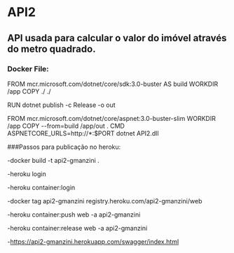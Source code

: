 # API2
## API usada para calcular o valor do imóvel através do metro quadrado.


### Docker File:

FROM mcr.microsoft.com/dotnet/core/sdk:3.0-buster AS build
WORKDIR /app
COPY ./ ./

RUN dotnet publish -c Release -o out

FROM mcr.microsoft.com/dotnet/core/aspnet:3.0-buster-slim
WORKDIR /app
COPY --from=build /app/out .
CMD ASPNETCORE_URLS=http://*:$PORT dotnet API2.dll



###Passos para publicação no heroku:

-docker build -t api2-gmanzini .

-heroku login

-heroku container:login

-docker tag api2-gmanzini registry.heroku.com/api2-gmanzini/web

-heroku container:push web -a api2-gmanzini

-heroku container:release web -a api2-gmanzini

-https://api2-gmanzini.herokuapp.com/swagger/index.html
